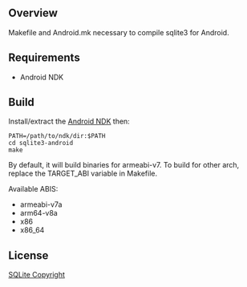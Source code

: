 Overview
--------
Makefile and Android.mk necessary to compile sqlite3 for Android.

Requirements
------------
* Android NDK

Build
-----
Install/extract the [Android NDK](https://developer.android.com/ndk/downloads/index.html) then:

    PATH=/path/to/ndk/dir:$PATH
    cd sqlite3-android
    make

By default, it will build binaries for armeabi-v7. To build for other arch, replace the TARGET_ABI variable in Makefile.

Available ABIS:

* armeabi-v7a
* arm64-v8a
* x86
* x86_64

License
-------
[SQLite Copyright](https://www.sqlite.org/copyright.html)

